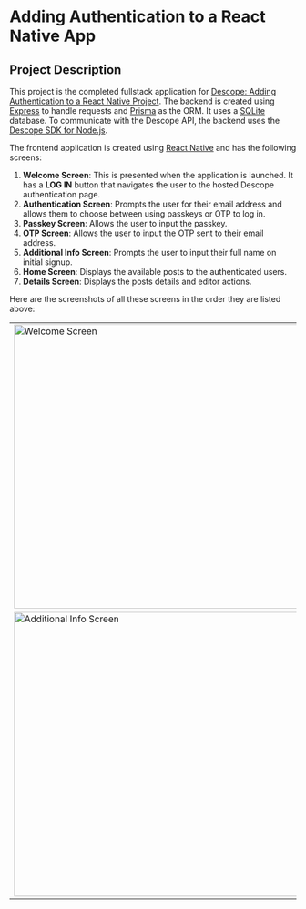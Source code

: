 # Adding Authentication to a React Native App

## Project Description

This project is the completed fullstack application for [Descope: Adding Authentication to a React Native Project](). The backend is created using [Express](https://expressjs.com/https://expressjs.com/) to handle requests and 
[Prisma](https://www.prisma.io/) as the ORM. It uses a [SQLite](https://www.sqlite.org/index.html) database. To communicate with the Descope API, the backend uses the [Descope SDK for Node.js](https://github.com/descope/node-sdk).

The frontend application is created using [React Native](https://reactnative.dev/) and has the following screens:

1. **Welcome Screen**: This is presented when the application is launched. It has a **LOG IN** button that navigates the user to the hosted Descope authentication page.
2. **Authentication Screen**: Prompts the user for their email address and allows them to choose between using passkeys or OTP to log in.
3. **Passkey Screen**: Allows the user to input the passkey.
4. **OTP Screen**: Allows the user to input the OTP sent to their email address.
5. **Additional Info Screen**: Prompts the user to input their full name on initial signup.
6. **Home Screen**: Displays the available posts to the authenticated users.
7. **Details Screen**: Displays the posts details and editor actions.

Here are the screenshots of all these screens in the order they are listed above:

<table>
  <tr>
    <td><img src="https://i.imgur.com/SjUCKrq.png" alt="Welcome Screen" height="500"></td>
    <td><img src="https://i.imgur.com/lJ7zYNk.png" alt="Authentication Screen" height="500"></td>
    <td><img src="https://i.imgur.com/bWjNm1I.png" alt="Passkey Screen" height="500"></td>
    <td><img src="https://i.imgur.com/yajSWIN.png" alt="OTP Screen" height="500"></td>
  </tr>
  <tr>
    <td><img src="https://i.imgur.com/tX4DWQx.png" alt="Additional Info Screen" height="500"></td>
    <td><img src="https://i.imgur.com/zNjw3B8.png" alt="Home Screen" height="500"></td>
    <td><img src="https://i.imgur.com/k8yoxTb.png" alt="Details Screen" height="500"></td>
  </tr>
</table>
